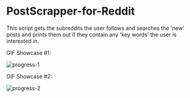 # PostScrapper-for-Reddit
This script gets the subreddits the user follows and searches the 'new' posts and prints them out if they contain any 'key words' the user is interested in.


GIF Showcase #1:

![progress-1](https://github.com/UnGerardo/PostScrapper-for-Reddit/blob/main/PostScrapperShowcase.gif)

GIF Showcase #2:

![progress-2](https://github.com/UnGerardo/PostScrapper-for-Reddit/blob/main/PostScrapperShowcase2.gif)
